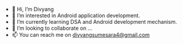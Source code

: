 - 👋 Hi, I’m Divyang
- 👀 I’m interested in Android application development.
- 🌱 I’m currently learning DSA and Android development mechanism.
- 💞️ I’m looking to collaborate on ...
- 📫 You can reach me on divyangsumesara4@gmail.com

<!---
divyang5/divyang5 is a ✨ special ✨ repository because its `README.md` (this file) appears on your GitHub profile.
You can click the Preview link to take a look at your changes.
--->
